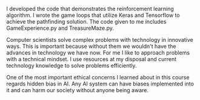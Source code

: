 I developed the code that demonstrates the reinforcement learning algorithm. I wrote the game loops that utilize Keras and Tensorflow to achieve the pathfinding solution. The code given to me includes GameExperience.py and TreasureMaze.py.

Computer scientists solve complex problems with technology in innovative ways. This is important because without them we wouldn't have the advances in technology we have now. For me I like to approach problems with a technical mindset. I use resources at my disposal and current technology knowledge to solve problems efficiently.

One of the most important ethical concerns I learned about in this course regards hidden bias in AI. Any AI system can have biases implemented into it and can harm our society without anyone being aware.
